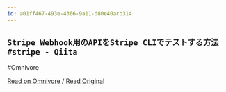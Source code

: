 ```yaml
---
id: a01ff467-493e-4366-9a11-d80e40acb314
---
```


## `Stripe Webhook用のAPIをStripe CLIでテストする方法 #stripe - Qiita`
#Omnivore

[Read on Omnivore](https://omnivore.app/me/stripe-webhook-api-stripe-cli-stripe-qiita-18f9e1e682e) / [Read Original](https://qiita.com/hideokamoto/items/effccc6b1073b677bd80)


